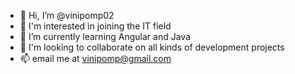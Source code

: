 - 👋 Hi, I’m @vinipomp02
- 👀 I'm interested in joining the IT field
- 🌱 I’m currently learning Angular and Java
- 💞️ I'm looking to collaborate on all kinds of development projects
- 📫 email me at vinipomp@gmail.com

<!---
vinipomp02/vinipomp02 is a ✨ special ✨ repository because its `README.md` (this file) appears on your GitHub profile.
You can click the Preview link to take a look at your changes.
--->
